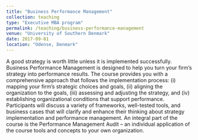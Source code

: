 ```yaml
---
title: "Business Performance Management"
collection: teaching
type: "Executive MBA program"
permalink: /teaching/business-performance-management
venue: "University of Southern Denmark"
date: 2017-09-01
location: "Odense, Denmark"
---
```



A good strategy is worth little unless it is implemented successfully. Business Performance Management is designed to help you turn your firm’s strategy into performance results. The course provides you with a comprehensive approach that follows the implementation process: (i) mapping your firm’s strategic choices and goals, (ii) aligning the organization to the goals, (iii) assessing and adjusting the strategy, and (iv) establishing organizational conditions that support performance. Participants will discuss a variety of frameworks, well-tested tools, and business cases that will clarify and enhance their thinking about strategy implementation and performance management. An integral part of the course is the Performance Management Audit – an individual application of the course tools and concepts to your own organization.
